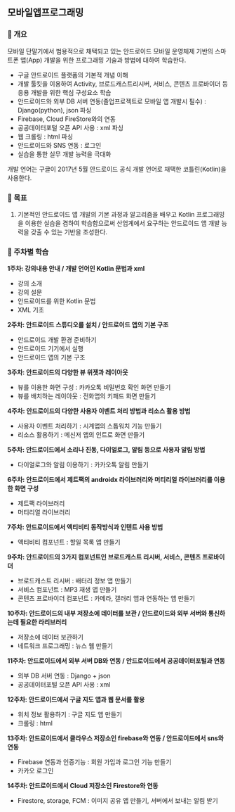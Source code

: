 모바일앱프로그래밍
---
### 📍 개요
모바일 단말기에서 범용적으로 채택되고 있는 안드로이드 모바일 운영체제 기반의 스마트폰 앱(App) 개발을 위한 프로그래밍 기술과 방법에 대하여 학습한다.

 - 구글 안드로이드 플랫폼의 기본적 개념 이해
 - 개발 툴킷을 이용하여 Activity, 브로드캐스트리시버, 서비스, 콘텐츠 프로바이더 등 응용 개발을 위한 핵심 구성요소 학습
 - 안드로이드와 외부 DB 서버 연동(졸업프로젝트로 모바일 앱 개발시 필수) : Django(python), json 파싱
 - Firebase, Cloud FireStore와의 연동
 - 공공데이터포털 오픈 API 사용 : xml 파싱
 - 웹 크롤링 : html 파싱
 - 안드로이드와 SNS 연동 : 로그인
 - 실습을 통한 실무 개발 능력을 극대화

개발 언어는 구글이 2017년 5월 안드로이드 공식 개발 언어로 채택한 코틀린(Kotlin)을 사용한다.

### 📍 목표
1. 기본적인 안드로이드 앱 개발의 기본 과정과 알고리즘을 배우고 Kotlin 프로그래밍을 이용한 실습을 겸하여 학습함으로써 산업계에서 요구하는 안드로이드 앱 개발 능력을 갖출 수 있는 기반을 조성한다. 

### 📍 주차별 학습
**1주차: 강의내용 안내 / 개발 언어인 Kotlin 문법과 xml**
- 강의 소개
- 강의 설문
- 안드로이드를 위한 Kotlin 문법
- XML 기초

**2주차: 안드로이드 스튜디오를 설치 / 안드로이드 앱의 기본 구조**
- 안드로이드 개발 환경 준비하기
- 안드로이드 기기에서 실행
- 안드로이드 앱의 기본 구조

**3주차: 안드로이드의 다양한 뷰 위젯과 레이아웃**
- 뷰를 이용한 화면 구성 : 카카오톡 비밀번호 확인 화면 만들기
- 뷰를 배치하는 레이아웃 : 전화앱의 키패드 화면 만들기

**4주차: 안드로이드의 다양한 사용자 이벤트 처리 방법과 리소스 활용 방법**
- 사용자 이벤트 처리하기 : 시계앱의 스톱워치 기능 만들기
- 리소스 활용하기 : 메신저 앱의 인트로 화면 만들기

**5주차: 안드로이드에서 소리나 진동, 다이얼로그, 알림 등으로 사용자 알림 방법**
- 다이얼로그와 알림 이용하기 : 카카오톡 알림 만들기

**6주차: 안드로이드에서 제트팩의 androidx 라이브러리와 머티리얼 라이브러리를 이용한 화면 구성**
- 제트팩 라이브러리
- 머티리얼 라이브러리

**7주차: 안드로이드에서 액티비티 동작방식과 인텐트 사용 방법**
- 액티비티 컴포넌트 : 할일 목록 앱 만들기

**9주차: 안드로이드의 3가지 컴포넌트인 브로드캐스트 리시버, 서비스, 콘텐츠 프로바이더**
- 브로드캐스트 리시버 : 배터리 정보 앱 만들기
- 서비스 컴포넌트 : MP3 재생 앱 만들기
- 콘텐츠 프로바이더 컴포넌트 : 카메라, 갤러리 앱과 연동하는 앱 만들기

**10주차: 안드로이드의 내부 저장소에 데이터를 보관 / 안드로이드와 외부 서버와 통신하는데 필요한 라리브러리**
- 저장소에 데이터 보관하기
- 네트워크 프로그래밍 : 뉴스 웹 만들기

**11주차: 안드로이드에서 외부 서버 DB와 연동 / 안드로이드에서 공공데이터포털과 연동**
- 외부 DB 서버 연동 : Django + json
- 공공데이터포털 오픈 API 사용 : xml

**12주차: 안드로이드에서 구글 지도 앱과 웹 문서를 활용**
- 위치 정보 활용하기 : 구글 지도 앱 만들기
- 크롤링 : html

**13주차: 안드로이드에서 클라우스 저장소인 firebase와 연동 / 안드로이드에서 sns와 연동**
- Firebase 연동과 인증기능 : 회원 가입과 로그인 기능 만들기
- 카카오 로그인

**14주차: 안드로이드에서 Cloud 저장소인 Firestore와 연동**
- Firestore, storage, FCM : 이미지 공유 앱 만들기, 서버에서 보내는 알림 받기
